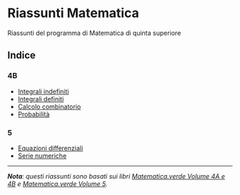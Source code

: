 # Riassunti Matematica

Riassunti del programma di Matematica di quinta superiore

## Indice

### 4B

- [Integrali indefiniti](Integrali-indefiniti.md)
- [Integrali definiti](Integrali-definiti.md)
- [Calcolo combinatorio](Calcolo-combinatorio.md)
- [Probabilità](Probabilita.md)

### 5

- [Equazioni differenziali](Equazioni-differenziali.md)
- [Serie numeriche](Serie-numeriche.md)

---

***Nota**: questi riassunti sono basati sui libri [Matematica.verde Volume 4A e 4B](https://www.amazon.it/s?k=ISBN+978-88-08-43929-1) e [Matematica.verde Volume 5](https://www.amazon.it/s?k=ISBN+978-88-08-74383-1).*
